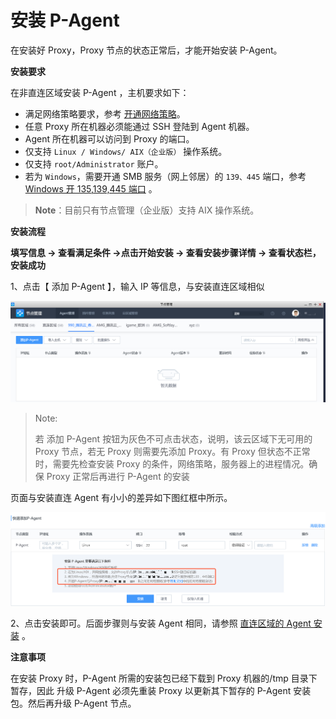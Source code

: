 # 安装 P-Agent

在安装好 Proxy，Proxy 节点的状态正常后，才能开始安装 P-Agent。


**安装要求**

在非直连区域安装 P-Agent ，主机要求如下：
 - 满足网络策略要求，参考 [开通网络策略](../附录/network_policy.md)。
 - 任意 Proxy 所在机器必须能通过 SSH 登陆到 Agent 机器。
 - Agent 所在机器可以访问到 Proxy 的端口。
 - 仅支持 ``Linux / Windows/ AIX（企业版）`` 操作系统。
 - 仅支持 `root/Administrator` 账户。
 - 若为 `Windows`，需要开通 SMB 服务（网上邻居）的 `139、445` 端口，参考 [Windows 开 135,139,445 端口](../附录/smb.md) 。

>**Note**：目前只有节点管理（企业版）支持 AIX 操作系统。



**安装流程**

**填写信息 -> 查看满足条件 ->点击开始安装 -> 查看安装步骤详情 -> 查看状态栏，安装成功**

1、点击【 添加 P-Agent 】，输入 IP 等信息，与安装直连区域相似

![254450](../assets/pagent/image-20190915234254450.png)

> Note:
>
> 若 添加 P-Agent 按钮为灰色不可点击状态，说明，该云区域下无可用的 Proxy 节点，若无 Proxy 则需要先添加 Proxy。有 Proxy 但状态不正常时，需要先检查安装 Proxy 的条件，网络策略，服务器上的进程情况。确保 Proxy 正常后再进行 P-Agent 的安装

页面与安装直连 Agent 有小小的差异如下图红框中所示。

![827714](../assets/pagent/image-20190915234827714.png)

2、点击安装即可。后面步骤则与安装 Agent 相同，请参照 [直连区域的 Agent 安装](../快速入门/agent0.md) 。



**注意事项**

在安装 Proxy 时，P-Agent 所需的安装包已经下载到 Proxy 机器的/tmp 目录下暂存，因此 升级 P-Agent 必须先重装 Proxy 以更新其下暂存的 P-Agent 安装包。然后再升级 P-Agent 节点。
